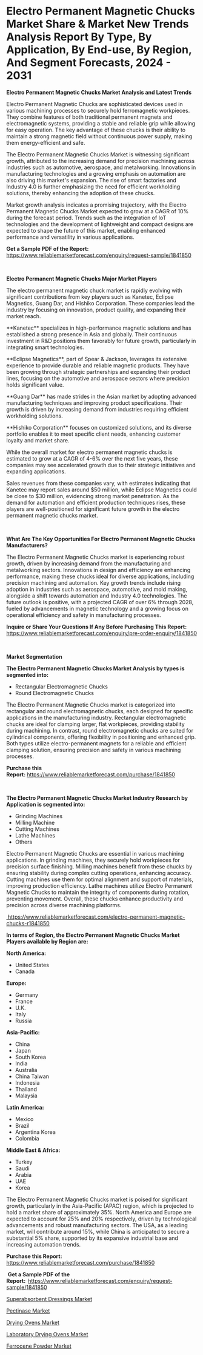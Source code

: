 <p><h1>Electro Permanent Magnetic Chucks Market Share & Market New Trends Analysis Report By Type, By Application, By End-use, By Region, And Segment Forecasts, 2024 - 2031</h1></p><p><strong>Electro Permanent Magnetic Chucks Market Analysis and Latest Trends</strong></p>
<p><p>Electro Permanent Magnetic Chucks are sophisticated devices used in various machining processes to securely hold ferromagnetic workpieces. They combine features of both traditional permanent magnets and electromagnetic systems, providing a stable and reliable grip while allowing for easy operation. The key advantage of these chucks is their ability to maintain a strong magnetic field without continuous power supply, making them energy-efficient and safe.</p><p>The Electro Permanent Magnetic Chucks Market is witnessing significant growth, attributed to the increasing demand for precision machining across industries such as automotive, aerospace, and metalworking. Innovations in manufacturing technologies and a growing emphasis on automation are also driving this market's expansion. The rise of smart factories and Industry 4.0 is further emphasizing the need for efficient workholding solutions, thereby enhancing the adoption of these chucks.</p><p>Market growth analysis indicates a promising trajectory, with the Electro Permanent Magnetic Chucks Market expected to grow at a CAGR of 10% during the forecast period. Trends such as the integration of IoT technologies and the development of lightweight and compact designs are expected to shape the future of this market, enabling enhanced performance and versatility in various applications.</p></p>
<p><strong>Get a Sample PDF of the Report:&nbsp;</strong> <a href="https://www.reliablemarketforecast.com/enquiry/request-sample/1841850?utm_campaign=1167&utm_medium=2&utm_source=Github&utm_content=ia&utm_term=16102024&utm_id=electro-permanent-magnetic-chucks">https://www.reliablemarketforecast.com/enquiry/request-sample/1841850</a></p>
<p>&nbsp;</p>
<p><strong>Electro Permanent Magnetic Chucks Major Market Players</strong></p>
<p><p>The electro permanent magnetic chuck market is rapidly evolving with significant contributions from key players such as Kanetec, Eclipse Magnetics, Guang Dar, and Hishiko Corporation. These companies lead the industry by focusing on innovation, product quality, and expanding their market reach.</p><p>**Kanetec** specializes in high-performance magnetic solutions and has established a strong presence in Asia and globally. Their continuous investment in R&D positions them favorably for future growth, particularly in integrating smart technologies. </p><p>**Eclipse Magnetics**, part of Spear & Jackson, leverages its extensive experience to provide durable and reliable magnetic products. They have been growing through strategic partnerships and expanding their product lines, focusing on the automotive and aerospace sectors where precision holds significant value.</p><p>**Guang Dar** has made strides in the Asian market by adopting advanced manufacturing techniques and improving product specifications. Their growth is driven by increasing demand from industries requiring efficient workholding solutions.</p><p>**Hishiko Corporation** focuses on customized solutions, and its diverse portfolio enables it to meet specific client needs, enhancing customer loyalty and market share.</p><p>While the overall market for electro permanent magnetic chucks is estimated to grow at a CAGR of 4-6% over the next five years, these companies may see accelerated growth due to their strategic initiatives and expanding applications.</p><p>Sales revenues from these companies vary, with estimates indicating that Kanetec may report sales around $50 million, while Eclipse Magnetics could be close to $30 million, evidencing strong market penetration. As the demand for automation and efficient production techniques rises, these players are well-positioned for significant future growth in the electro permanent magnetic chucks market.</p></p>
<p>&nbsp;</p>
<p><strong>What Are The Key Opportunities For Electro Permanent Magnetic Chucks Manufacturers?</strong></p>
<p><p>The Electro Permanent Magnetic Chucks market is experiencing robust growth, driven by increasing demand from the manufacturing and metalworking sectors. Innovations in design and efficiency are enhancing performance, making these chucks ideal for diverse applications, including precision machining and automation. Key growth trends include rising adoption in industries such as aerospace, automotive, and mold making, alongside a shift towards automation and Industry 4.0 technologies. The future outlook is positive, with a projected CAGR of over 6% through 2028, fueled by advancements in magnetic technology and a growing focus on operational efficiency and safety in manufacturing processes.</p></p>
<p><strong>Inquire or Share Your Questions If Any Before Purchasing This Report:</strong> <a href="https://www.reliablemarketforecast.com/enquiry/pre-order-enquiry/1841850?utm_campaign=1167&utm_medium=2&utm_source=Github&utm_content=ia&utm_term=16102024&utm_id=electro-permanent-magnetic-chucks">https://www.reliablemarketforecast.com/enquiry/pre-order-enquiry/1841850</a></p>
<p>&nbsp;</p>
<p><strong>Market Segmentation</strong></p>
<p><strong>The Electro Permanent Magnetic Chucks Market Analysis by types is segmented into:</strong></p>
<p><ul><li>Rectangular Electromagnetic Chucks</li><li>Round Electromagnetic Chucks</li></ul></p>
<p><p>The Electro Permanent Magnetic Chucks market is categorized into rectangular and round electromagnetic chucks, each designed for specific applications in the manufacturing industry. Rectangular electromagnetic chucks are ideal for clamping larger, flat workpieces, providing stability during machining. In contrast, round electromagnetic chucks are suited for cylindrical components, offering flexibility in positioning and enhanced grip. Both types utilize electro-permanent magnets for a reliable and efficient clamping solution, ensuring precision and safety in various machining processes.</p></p>
<p><strong>Purchase this Report:&nbsp;</strong><a href="https://www.reliablemarketforecast.com/purchase/1841850?utm_campaign=1167&utm_medium=2&utm_source=Github&utm_content=ia&utm_term=16102024&utm_id=electro-permanent-magnetic-chucks">https://www.reliablemarketforecast.com/purchase/1841850</a></p>
<p>&nbsp;</p>
<p><strong>The Electro Permanent Magnetic Chucks Market Industry Research by Application is segmented into:</strong></p>
<p><ul><li>Grinding Machines</li><li>Milling Machine</li><li>Cutting Machines</li><li>Lathe Machines</li><li>Others</li></ul></p>
<p><p>Electro Permanent Magnetic Chucks are essential in various machining applications. In grinding machines, they securely hold workpieces for precision surface finishing. Milling machines benefit from these chucks by ensuring stability during complex cutting operations, enhancing accuracy. Cutting machines use them for optimal alignment and support of materials, improving production efficiency. Lathe machines utilize Electro Permanent Magnetic Chucks to maintain the integrity of components during rotation, preventing movement. Overall, these chucks enhance productivity and precision across diverse machining platforms.</p></p>
<p><a href="https://www.reliablemarketforecast.com/electro-permanent-magnetic-chucks-r1841850?utm_campaign=1167&utm_medium=2&utm_source=Github&utm_content=ia&utm_term=16102024&utm_id=electro-permanent-magnetic-chucks">&nbsp;https://www.reliablemarketforecast.com/electro-permanent-magnetic-chucks-r1841850</a></p>
<p><strong>In terms of Region, the Electro Permanent Magnetic Chucks Market Players available by Region are:</strong></p>
<p>
    <p> <strong> North America: </strong>
        <ul>
            <li>United States</li>
            <li>Canada</li>
        </ul>
        </p> 
    <p> <strong> Europe: </strong>
        <ul>
            <li>Germany</li>
            <li>France</li>
            <li>U.K.</li>
            <li>Italy</li>
            <li>Russia</li>
        </ul>
        </p> 
    <p> <strong> Asia-Pacific: </strong>
        <ul>
            <li>China</li>
            <li>Japan</li>
            <li>South Korea</li>
            <li>India</li>
            <li>Australia</li>
            <li>China Taiwan</li>
            <li>Indonesia</li>
            <li>Thailand</li>
            <li>Malaysia</li>
        </ul>
        </p> 
    <p> <strong> Latin America: </strong>
        <ul>
            <li>Mexico</li>
            <li>Brazil</li>
            <li>Argentina Korea</li>
            <li>Colombia</li>
        </ul>
        </p> 
    <p> <strong> Middle East & Africa: </strong>
        <ul>
            <li>Turkey</li>
            <li>Saudi</li>
            <li>Arabia</li>
            <li>UAE</li>
            <li>Korea</li>
        </ul>
    </p>
    </p>
<p><p>The Electro Permanent Magnetic Chucks market is poised for significant growth, particularly in the Asia-Pacific (APAC) region, which is projected to hold a market share of approximately 35%. North America and Europe are expected to account for 25% and 20% respectively, driven by technological advancements and robust manufacturing sectors. The USA, as a leading market, will contribute around 15%, while China is anticipated to secure a substantial 5% share, supported by its expansive industrial base and increasing automation trends.</p></p>
<p><strong>Purchase this Report: </strong><a href="https://www.reliablemarketforecast.com/purchase/1841850?utm_campaign=1167&utm_medium=2&utm_source=Github&utm_content=ia&utm_term=16102024&utm_id=electro-permanent-magnetic-chucks">https://www.reliablemarketforecast.com/purchase/1841850</a></p>
<p>&nbsp;<strong>Get a Sample PDF of the Report:&nbsp;&nbsp;</strong><a href="https://www.reliablemarketforecast.com/enquiry/request-sample/1841850?utm_campaign=1167&utm_medium=2&utm_source=Github&utm_content=ia&utm_term=16102024&utm_id=electro-permanent-magnetic-chucks">https://www.reliablemarketforecast.com/enquiry/request-sample/1841850</a></p>
<p><strong></strong></p>
<p><p><a href="https://github.com/fadrijbtavist/Market-Research-Report-List-1/blob/main/superabsorbent-dressings-market.md?utm_campaign=1167&utm_medium=2&utm_source=Github&utm_content=ia&utm_term=16102024&utm_id=electro-permanent-magnetic-chucks">Superabsorbent Dressings Market</a></p><p><a href="https://www.linkedin.com/pulse/pectinase-market-global-insights-sales-trends-2024-2031-kevgc?utm_campaign=1167&utm_medium=2&utm_source=Github&utm_content=ia&utm_term=16102024&utm_id=electro-permanent-magnetic-chucks">Pectinase Market</a></p><p><a href="https://issuu.com/reportprime-2/docs/drying-ovens-market-size-2030.pptx_b7bc256ade4c89?utm_campaign=1167&utm_medium=2&utm_source=Github&utm_content=ia&utm_term=16102024&utm_id=electro-permanent-magnetic-chucks">Drying Ovens Market</a></p><p><a href="https://issuu.com/reportprime-2/docs/laboratory-drying-ovens-market-size_0ababad51c2592?utm_campaign=1167&utm_medium=2&utm_source=Github&utm_content=ia&utm_term=16102024&utm_id=electro-permanent-magnetic-chucks">Laboratory Drying Ovens Market</a></p><p><a href="https://www.linkedin.com/pulse/future-ferrocene-powder-market-global-forecast-trends-2024-jseoc?utm_campaign=1167&utm_medium=2&utm_source=Github&utm_content=ia&utm_term=16102024&utm_id=electro-permanent-magnetic-chucks">Ferrocene Powder Market</a></p></p>